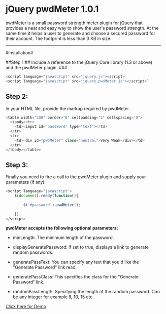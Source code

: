 jQuery pwdMeter 1.0.1
=============

pwdMeter is a small password strength meter plugin for jQuery that provides a neat and easy way to show the user's password strength. At the same time it helps a user to generate and choose a secured password for their account. The footprint is less than 3 KB in size. 

<hr>

#Installation#

##Step 1:##
Include a reference to the jQuery Core library (1.3 or above) and the pwdMeter plugin. ###

```javascript
<script language="javascript" src="jquery.js"><script>
<script language="javascript" src="jquery.pwdMeter.js"></script>`
```

## Step 2: ##
In your HTML file, provide the markup required by pwdMeter. 

```javascript
<table width="300" border="0" cellpadding="2" cellspacing="0">
  <tbody><tr>
    <td><input id="password" type="text"></td>
  </tr>
  <tr>
    <td><div id="pwdMeter" class="neutral">Very Weak</div></td>
  </tr>
</tbody></table>
```

## Step 3: ##
Finally you need to fire a call to the pwdMeter plugin and supply your parameters (if any): 

```javascript
<script language="javascript">
    $(document).ready(function(){
 
        $('#password').pwdMeter();
 
    });
</script>
```


__pwdMeter accepts the following optional parameters:__

+ minLength: The minimum length of the password.

+ displayGeneratePassword: If set to true, displays a link to generate random passwords.

+ generatePassText: You can specify any text that you'd like the "Generate Password" link read.

+ generatePassClass: This specifies the class for the "Generate Password" link.

+ randomPassLength: Specifying the length of the random password. Can be any integer for example 8, 10, 15 etc.


[Click here for Demo](http://shouvik.net/pwdmeter.php)


